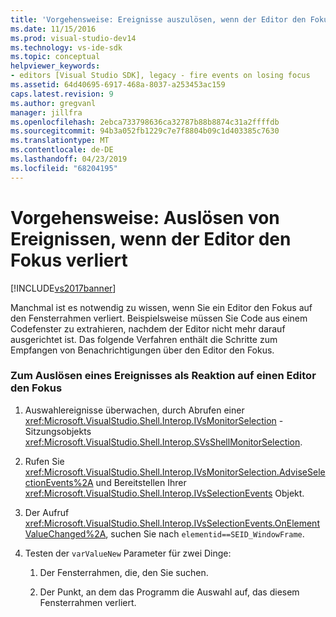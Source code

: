 ```yaml
---
title: 'Vorgehensweise: Ereignisse auszulösen, wenn der Editor den Fokus verliert. | Microsoft-Dokumentation'
ms.date: 11/15/2016
ms.prod: visual-studio-dev14
ms.technology: vs-ide-sdk
ms.topic: conceptual
helpviewer_keywords:
- editors [Visual Studio SDK], legacy - fire events on losing focus
ms.assetid: 64d40695-6917-468a-8037-a253453ac159
caps.latest.revision: 9
ms.author: gregvanl
manager: jillfra
ms.openlocfilehash: 2ebca733798636ca32787b88b8874c31a2ffffdb
ms.sourcegitcommit: 94b3a052fb1229c7e7f8804b09c1d403385c7630
ms.translationtype: MT
ms.contentlocale: de-DE
ms.lasthandoff: 04/23/2019
ms.locfileid: "68204195"
---
```

# <a name="how-to-fire-events-when-the-editor-loses-focus"></a>Vorgehensweise: Auslösen von Ereignissen, wenn der Editor den Fokus verliert
[!INCLUDE[vs2017banner](../includes/vs2017banner.md)]

Manchmal ist es notwendig zu wissen, wenn Sie ein Editor den Fokus auf den Fensterrahmen verliert. Beispielsweise müssen Sie Code aus einem Codefenster zu extrahieren, nachdem der Editor nicht mehr darauf ausgerichtet ist. Das folgende Verfahren enthält die Schritte zum Empfangen von Benachrichtigungen über den Editor den Fokus.  
  
### <a name="to-fire-an-event-in-response-to-an-editor-losing-focus"></a>Zum Auslösen eines Ereignisses als Reaktion auf einen Editor den Fokus  
  
1. Auswahlereignisse überwachen, durch Abrufen einer <xref:Microsoft.VisualStudio.Shell.Interop.IVsMonitorSelection> -Sitzungsobjekts <xref:Microsoft.VisualStudio.Shell.Interop.SVsShellMonitorSelection>.  
  
2. Rufen Sie <xref:Microsoft.VisualStudio.Shell.Interop.IVsMonitorSelection.AdviseSelectionEvents%2A> und Bereitstellen Ihrer <xref:Microsoft.VisualStudio.Shell.Interop.IVsSelectionEvents> Objekt.  
  
3. Der Aufruf <xref:Microsoft.VisualStudio.Shell.Interop.IVsSelectionEvents.OnElementValueChanged%2A>, suchen Sie nach `elementid==SEID_WindowFrame`.  
  
4. Testen der `varValueNew` Parameter für zwei Dinge:  
  
    1. Der Fensterrahmen, die, den Sie suchen.  
  
    2. Der Punkt, an dem das Programm die Auswahl auf, das diesem Fensterrahmen verliert.
